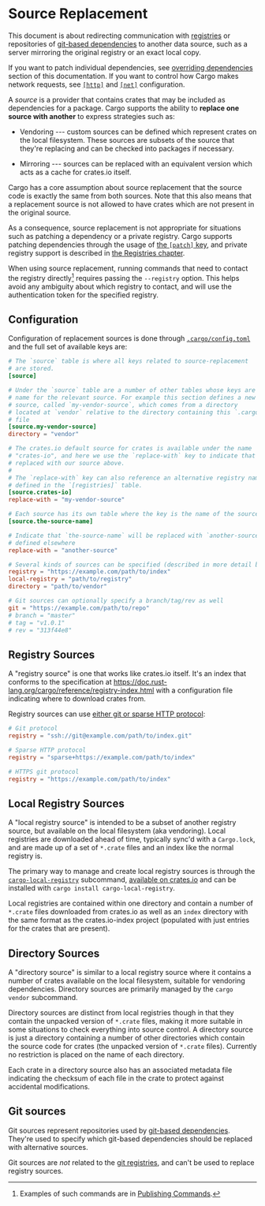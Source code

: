# Source Replacement

This document is about redirecting communication with [registries]
or repositories of [git-based dependencies] to another data source, such as a
server mirroring the original registry or an exact local copy.

If you want to patch individual dependencies, see [overriding dependencies] section of this
documentation. If you want to control how Cargo makes network requests, see [`[http]`](config.md#http)
and [`[net]`](config.md#net) configuration.

A *source* is a provider that contains crates that may be included as
dependencies for a package. Cargo supports the ability to **replace one source
with another** to express strategies such as:

* Vendoring --- custom sources can be defined which represent crates on the local
  filesystem. These sources are subsets of the source that they're replacing and
  can be checked into packages if necessary.

* Mirroring --- sources can be replaced with an equivalent version which acts as a
  cache for crates.io itself.

Cargo has a core assumption about source replacement that the source code is
exactly the same from both sources. Note that this also means that
a replacement source is not allowed to have crates which are not present in the
original source.

As a consequence, source replacement is not appropriate for situations such as
patching a dependency or a private registry. Cargo supports patching
dependencies through the usage of [the `[patch]` key][overriding
dependencies], and private registry support is described in [the Registries
chapter][registries].

When using source replacement, running commands that need to
contact the registry directly[^1] requires passing the `--registry` option. This helps avoid
any ambiguity about which registry to contact, and will use the authentication
token for the specified registry.

[^1]: Examples of such commands are in [Publishing Commands].

[Publishing Commands]: ../commands/publishing-commands.md
[overriding dependencies]: overriding-dependencies.md
[registries]: registries.md

## Configuration

Configuration of replacement sources is done through [`.cargo/config.toml`][config]
and the full set of available keys are:

```toml
# The `source` table is where all keys related to source-replacement
# are stored.
[source]

# Under the `source` table are a number of other tables whose keys are a
# name for the relevant source. For example this section defines a new
# source, called `my-vendor-source`, which comes from a directory
# located at `vendor` relative to the directory containing this `.cargo/config.toml`
# file
[source.my-vendor-source]
directory = "vendor"

# The crates.io default source for crates is available under the name
# "crates-io", and here we use the `replace-with` key to indicate that it's
# replaced with our source above.
#
# The `replace-with` key can also reference an alternative registry name
# defined in the `[registries]` table.
[source.crates-io]
replace-with = "my-vendor-source"

# Each source has its own table where the key is the name of the source
[source.the-source-name]

# Indicate that `the-source-name` will be replaced with `another-source`,
# defined elsewhere
replace-with = "another-source"

# Several kinds of sources can be specified (described in more detail below):
registry = "https://example.com/path/to/index"
local-registry = "path/to/registry"
directory = "path/to/vendor"

# Git sources can optionally specify a branch/tag/rev as well
git = "https://example.com/path/to/repo"
# branch = "master"
# tag = "v1.0.1"
# rev = "313f44e8"
```

[config]: config.md

## Registry Sources

A "registry source" is one that works like crates.io itself. It's an index
that conforms to the specification at https://doc.rust-lang.org/cargo/reference/registry-index.html
with a configuration file indicating where to download crates from.

Registry sources can use [either git or sparse HTTP protocol][protocols]:

```toml
# Git protocol
registry = "ssh://git@example.com/path/to/index.git"

# Sparse HTTP protocol  
registry = "sparse+https://example.com/path/to/index"

# HTTPS git protocol
registry = "https://example.com/path/to/index"
```

[protocols]: registries.md#registry-protocols

[crates.io index]: https://doc.rust-lang.org/cargo/reference/registry-index.html

## Local Registry Sources

A "local registry source" is intended to be a subset of another registry
source, but available on the local filesystem (aka vendoring). Local registries
are downloaded ahead of time, typically sync'd with a `Cargo.lock`, and are
made up of a set of `*.crate` files and an index like the normal registry is.

The primary way to manage and create local registry sources is through the
[`cargo-local-registry`][cargo-local-registry] subcommand,
[available on crates.io][cargo-local-registry] and can be installed with
`cargo install cargo-local-registry`.

[cargo-local-registry]: https://crates.io/crates/cargo-local-registry

Local registries are contained within one directory and contain a number of
`*.crate` files downloaded from crates.io as well as an `index` directory with
the same format as the crates.io-index project (populated with just entries for
the crates that are present).

## Directory Sources

A "directory source" is similar to a local registry source where it contains a
number of crates available on the local filesystem, suitable for vendoring
dependencies. Directory sources are primarily managed by the `cargo vendor`
subcommand.

Directory sources are distinct from local registries though in that they contain
the unpacked version of `*.crate` files, making it more suitable in some
situations to check everything into source control. A directory source is just a
directory containing a number of other directories which contain the source code
for crates (the unpacked version of `*.crate` files). Currently no restriction
is placed on the name of each directory.

Each crate in a directory source also has an associated metadata file indicating
the checksum of each file in the crate to protect against accidental
modifications.

## Git sources

Git sources represent repositories used by [git-based dependencies]. They're
used to specify which git-based dependencies should be replaced with alternative sources.

Git sources are *not* related to the [git registries][protocols],
and can't be used to replace registry sources.

[git-based dependencies]: specifying-dependencies.md#specifying-dependencies-from-git-repositories
